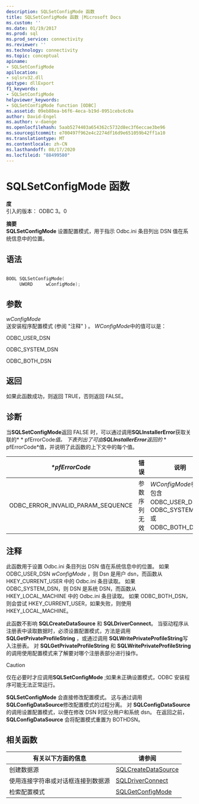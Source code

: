 ```yaml
---
description: SQLSetConfigMode 函数
title: SQLSetConfigMode 函数 |Microsoft Docs
ms.custom: ''
ms.date: 01/19/2017
ms.prod: sql
ms.prod_service: connectivity
ms.reviewer: ''
ms.technology: connectivity
ms.topic: conceptual
apiname:
- SQLSetConfigMode
apilocation:
- sqlsrv32.dll
apitype: dllExport
f1_keywords:
- SQLSetConfigMode
helpviewer_keywords:
- SQLSetConfigMode function [ODBC]
ms.assetid: 09eb88ea-b6f6-4eca-b19d-0951cebc6c0a
author: David-Engel
ms.author: v-daenge
ms.openlocfilehash: 5aab5274403a654362c5732d8ec3f6eccae3be96
ms.sourcegitcommit: e700497f962e4c2274df16d9e651059b42ff1a10
ms.translationtype: MT
ms.contentlocale: zh-CN
ms.lasthandoff: 08/17/2020
ms.locfileid: "88499580"
---
```

# <a name="sqlsetconfigmode-function"></a>SQLSetConfigMode 函数
**度**  
 引入的版本： ODBC 3。0  
  
 **摘要**  
 **SQLSetConfigMode** 设置配置模式，用于指示 Odbc.ini 条目列出 DSN 值在系统信息中的位置。  
  
## <a name="syntax"></a>语法  
  
```cpp  
  
BOOL SQLSetConfigMode(  
     UWORD     wConfigMode);  
```  
  
## <a name="arguments"></a>参数  
 *wConfigMode*  
 送安装程序配置模式 (参阅 "注释" ) 。 *WConfigMode*中的值可以是：  
  
 ODBC_USER_DSN  
  
 ODBC_SYSTEM_DSN  
  
 ODBC_BOTH_DSN  
  
## <a name="returns"></a>返回  
 如果此函数成功，则返回 TRUE，否则返回 FALSE。  
  
## <a name="diagnostics"></a>诊断  
 当**SQLSetConfigMode**返回 FALSE 时，可以通过调用**SQLInstallerError**获取关联的* \* pfErrorCode*值。 下表列出了可由**SQLInstallerError**返回的* \* pfErrorCode*值，并说明了此函数的上下文中的每个值。  
  
|*\*pfErrorCode*|错误|说明|  
|---------------------|-----------|-----------------|  
|ODBC_ERROR_INVALID_PARAM_SEQUENCE|参数序列无效|*WConfigMode*参数不包含 ODBC_USER_DSN、ODBC_SYSTEM_DSN 或 ODBC_BOTH_DSN。|  
  
## <a name="comments"></a>注释  
 此函数用于设置 Odbc.ini 条目列出 DSN 值在系统信息中的位置。 如果 ODBC_USER_DSN *wConfigMode* ，则 Dsn 是用户 dsn，而函数从 HKEY_CURRENT_USER 中的 Odbc.ini 条目读取。 如果 ODBC_SYSTEM_DSN，则 DSN 是系统 DSN，而函数从 HKEY_LOCAL_MACHINE 中的 Odbc.ini 条目读取。 如果 ODBC_BOTH_DSN，则会尝试 HKEY_CURRENT_USER，如果失败，则使用 HKEY_LOCAL_MACHINE。  
  
 此函数不影响 **SQLCreateDataSource** 和 **SQLDriverConnect**。 当驱动程序从注册表中读取数据时，必须设置配置模式，方法是调用 **SQLGetPrivateProfileString** ，或通过调用 **SQLWritePrivateProfileString**写入注册表。 对 **SQLGetPrivateProfileString** 和 **SQLWritePrivateProfileString** 的调用使用配置模式来了解要对哪个注册表部分进行操作。  
  
> [!CAUTION]  
>  仅在必要时才应调用**SQLSetConfigMode** ;如果未正确设置模式，ODBC 安装程序可能无法正常运行。  
  
 **SQLSetConfigMode** 会直接修改配置模式。 这与通过调用 **SQLConfigDataSource**修改配置模式的过程分离。 对 **SQLConfigDataSource** 的调用设置配置模式，以便在修改 DSN 时区分用户和系统 dsn。 在返回之前， **SQLConfigDataSource** 会将配置模式重置为 BOTHDSN。  
  
## <a name="related-functions"></a>相关函数  
  
|有关以下方面的信息|请参阅|  
|---------------------------|---------|  
|创建数据源|[SQLCreateDataSource](../../../odbc/reference/syntax/sqlcreatedatasource-function.md)|  
|使用连接字符串或对话框连接到数据源|[SQLDriverConnect](../../../odbc/reference/syntax/sqldriverconnect-function.md)|  
|检索配置模式|[SQLGetConfigMode](../../../odbc/reference/syntax/sqlgetconfigmode-function.md)|
